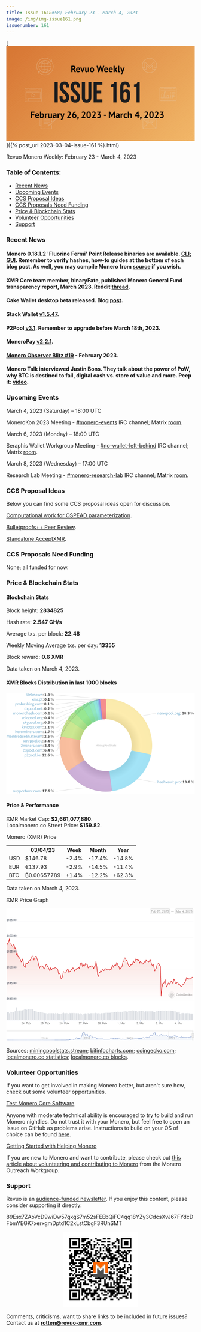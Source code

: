 ```yaml
---
title: Issue 161&#58; February 23 - March 4, 2023
image: /img/img-issue161.png
issuenumber: 161
---
```

[<img src="/img/img-issue161.png" alt="Revuo Monero Weekly #161 Slide" class="img-lead">]({% post_url 2023-03-04-issue-161 %}.html)

<p class="text-lead">Revuo Monero Weekly: February 23 - March 4, 2023</p>
<!--more-->

<h3>Table of Contents:</h3>
<ul class="contents">
    <li><a href="#news">Recent News</a></li>
    <li><a href="#events">Upcoming Events</a></li>
    <li><a href="#ideas">CCS Proposal Ideas</a></li>
    <li><a href="#proposals">CCS Proposals Need Funding</a></li>
    <li><a href="#stats">Price & Blockchain Stats</a></li>
    <li><a href="#volunteer">Volunteer Opportunities</a></li>
    <li><a href="#support">Support</a></li>
</ul>

<h3 id="news">Recent News</h3>

<div class="newsbyte">
    <h4>Monero 0.18.1.2 'Fluorine Fermi' Point Release binaries are available. <a href="https://www.getmonero.org/2023/02/26/monero-0.18.2.0-released.html" target="_blank">CLI</a>; <a href="https://www.getmonero.org/2023/02/26/monero-GUI-0.18.2.0-released.html" target="_blank">GUI</a>. Remember to verify hashes, how-to guides at the bottom of each blog post. As well, you may compile Monero from <a href="https://github.com/monero-project/monero#compiling-monero-from-source" target="_blank">source</a> if you wish.</h4>

<div class="newsbyte">
    <h4>XMR Core team member, binaryFate, published Monero General Fund transparency report, March 2023. Reddit <a href="https://www.reddit.com/r/Monero/comments/11fslu9/monero_general_fund_transparency_report_march_2023/" target="_blank">thread</a>.</h4>
</div>

<div class="newsbyte">
    <h4>Cake Wallet desktop beta released. Blog <a href="https://cakelabs.com/news/cake-wallet-arrives-on-desktop/" target="_blank">post</a>.</h4>
</div>

<div class="newsbyte">
    <h4>Stack Wallet <a href="https://github.com/cypherstack/stack_wallet/releases/tag/build_134" target="_blank">v1.5.47</a>.</h4>
</div>

<div class="newsbyte">
    <h4>P2Pool <a href="https://github.com/SChernykh/p2pool/releases/tag/v3.1" target="_blank">v3.1</a>. Remember to upgrade before March 18th, 2023.</h4>
</div>

<div class="newsbyte">
    <h4>MoneroPay <a href="https://gitlab.com/moneropay/moneropay/-/tags/v2.2.1" target="_blank">v2.2.1</a>.</h4>
</div>

<div class="newsbyte">
    <h4><a href="https://monero.observer/monero-observer-blitz-february-2023/" target="_blank">Monero Observer Blitz #19</a> - February 2023.</h4>
</div>

<div class="newsbyte">
    <h4>Monero Talk interviewed Justin Bons. They talk about the power of PoW, why BTC is destined to fail, digital cash vs. store of value and more. Peep it: <a href="https://piped.adminforge.de/watch?v=cgeGVc0v5fw" target="_blank">video</a>.</h4>
</div>

<h3 id="events">Upcoming Events</h3>

<div class="event">
    <p class="date" markdown="1">March 4, 2023 (Saturday) – 18:00 UTC</p>
    <p markdown="1">MoneroKon 2023 Meeting - <a href="irc://irc.libera.chat/#monero-events" target="_blank">#monero-events</a> IRC channel; Matrix <a href="https://matrix.to/#/#monero-events:monero.social" target="_blank">room</a>.</p>
</div>

<div class="event">
    <p class="date" markdown="1">March 6, 2023 (Monday) – 18:00 UTC</p>
    <p markdown="1">Seraphis Wallet Workgroup Meeting - <a href="irc://irc.libera.chat/#no-wallet-left-behind" target="_blank">#no-wallet-left-behind</a> IRC channel; Matrix <a href="https://matrix.to/#/#no-wallet-left-behind:monero.social" target="_blank">room</a>.</p>
</div>

<div class="event">
    <p class="date" markdown="1">March 8, 2023 (Wednesday) – 17:00 UTC</p>
    <p markdown="1">Research Lab Meeting - <a href="irc://irc.libera.chat/#monero-research-lab" target="_blank">#monero-research-lab</a> IRC channel; Matrix <a href="https://matrix.to/#/#monero-research-lab:monero.social" target="_blank">room</a>.</p>
</div>

<h3 id="ideas">CCS Proposal Ideas</h3>

<p>Below you can find some CCS proposal ideas open for discussion.</p>

<div class="proposal">
<p><a href="https://repo.getmonero.org/monero-project/ccs-proposals/-/merge_requests/375" target="_blank">Computational work for OSPEAD parameterization</a>.</p>
</div>

<div class="proposal">
<p><a href="https://repo.getmonero.org/monero-project/ccs-proposals/-/merge_requests/358" target="_blank">Bulletproofs++ Peer Review</a>.</p>
</div>

<div class="proposal">
<p><a href="https://repo.getmonero.org/monero-project/ccs-proposals/-/merge_requests/374" target="_blank">Standalone AcceptXMR</a>.</p>
</div>

<h3 id="proposals">CCS Proposals Need Funding</h3>

<p>None; all funded for now.</p>

<h3 id="stats">Price & Blockchain Stats</h3>

<h4 class="stat">Blockchain Stats</h4>

<div class="bcstats">
    <p>Block height: <b>2834825</b></p>
    <p>Hash rate: <b>2.547 GH/s</b></p>
    <p>Average txs. per block: <b>22.48</b></p>
    <p>Weekly Moving Average txs. per day: <b>13355</b></p>
    <p>Block reward: <b>0.6 XMR</b></p>
</div>
<p class="note">Data taken on March 4, 2023.</p>

<h4 class="stat">XMR Blocks Distribution in last 1000 blocks</h4>
<p><img src="/img/hashrate-pool-distribution-0304.png" alt="Hashrate Pool Distribution Pie Chart"/></p>

<h4 class="stat" id="price-stat">Price & Performance</h4>

<div class="price-intro">XMR Market Cap: <b>$2,661,077,880</b>.<br/>Localmonero.co Street Price: <b>$159.82</b>.</div>

<p class="table-title">Monero (XMR) Price</p>
<table class="price-table">
  <tr class="row1">
    <th></th>
    <th>03/04/23</th>
    <th>Week</th>
    <th>Month</th>
    <th>Year</th>
  </tr>
  <tr>
    <td data-th="XMR to">USD</td>
    <td data-th="03/04/23">$146.78</td>
    <td data-th="Week" class="red">-2.4%</td>
    <td data-th="Month" class="red">-17.4%</td>
    <td data-th="Year" class="red">-14.8%</td>
  </tr>
  <tr class="row3">
    <td data-th="XMR to">EUR</td>
    <td data-th="03/04/23">€137.93</td>
    <td data-th="Week" class="red">-2.9%</td>
    <td data-th="Month" class="red">-14.5%</td>
    <td data-th="Year" class="red">-11.4%</td>
  </tr>
  <tr>
    <td data-th="XMR to">BTC</td>
    <td data-th="03/04/23">₿0.00657789</td>
    <td data-th="Week" class="green">+1.4%</td>
    <td data-th="Month" class="red">-12.2%</td>
    <td data-th="Year" class="green">+62.3%</td>
  </tr>
</table>
<p class="note">Data taken on March 4, 2023.</p>

<p class="table-title">XMR Price Graph</p>

![XMR Price Graph 02/23/22-03/04/22](/img/weekly-chart-0304.png "XMR Price Graph 02/23/22-03/04/22")

Sources: <a href="https://miningpoolstats.stream/monero" target="_blank">miningpoolstats.stream</a>; <a href="https://bitinfocharts.com/monero/" target="_blank">bitinfocharts.com</a>; <a href="https://www.coingecko.com/en/coins/monero" target="_blank">coingecko.com</a>; <a href="https://localmonero.co/statistics" target="_blank">localmonero.co statistics</a>; <a href="https://localmonero.co/blocks" target="_blank">localmonero.co blocks</a>.

<h3 id="volunteer">Volunteer Opportunities</h3>

<p>If you want to get involved in making Monero better, but aren't sure how, check out some volunteer opportunities.</p>

<div class="newsbyte">
    <p class="date"><a href="https://github.com/monero-project/monero" target="_blank">Test Monero Core Software</a></p>
    <p>Anyone with moderate technical ability is encouraged to try to build and run Monero nightlies. Do not trust it with your Monero, but feel free to open an Issue on GitHub as problems arise. Instructions to build on your OS of choice can be found <a href="https://github.com/monero-project/monero#compiling-monero-from-source" target="_blank">here</a>. </p>
</div>

<div class="newsbyte">
    <p class="date"><a href="https://github.com/monero-project/monero" target="_blank">Getting Started with Helping Monero</a></p>
    <p>If you are new to Monero and want to contribute, please check out <a href="https://www.monerooutreach.org/stories/getting-started-helping-monero.php" target="_blank">this article about volunteering and contributing to Monero</a> from the Monero Outreach Workgroup. </p>
</div>

<h3 id="support">Support</h3>

<p markdown="1">Revuo is an <a href="https://revuo-xmr.com/support/">audience-funded newsletter</a>. If you enjoy this content, please consider supporting it directly:</p>

<p class="address" markdown="1">89Esx7ZAoVcD9wiDw57gxgS7m52sFEEbQiFC4qq18YZy3CdcsXvJ67FYdcDFbmYEGK7xerxgmDptd1C2xLstCbgF3RUhSMT</p>

<p><center><a href="monero:89Esx7ZAoVcD9wiDw57gxgS7m52sFEEbQiFC4qq18YZy3CdcsXvJ67FYdcDFbmYEGK7xerxgmDptd1C2xLstCbgF3RUhSMT" class="qr"><img src="/img/donate-monero.jpg" style="max-width: 200px;"/></a></center></p>

Comments, criticisms, want to share links to be included in future issues? Contact us at **rotten@revuo-xmr.com**.
